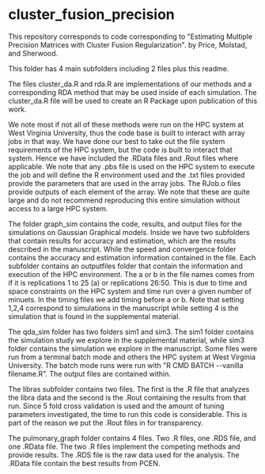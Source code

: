 # cluster_fusion_precision
This repository corresponds to code corresponding to "Estimating Multiple Precision Matrices with Cluster Fusion Regularization". by Price, Molstad, and Sherwood.


This folder has 4 main subfolders including 2 files plus this readme. 

The files cluster_da.R and rda.R are implementations of our methods and a corresponding RDA method that may be used inside of each simulation.  The cluster_da.R file will be used to create an R Package upon publication of this work.  

We note most if not all of these methods were run on the HPC system at West Virginia University, thus the code base is built to interact with array jobs in that way.  We have done our best to take out the file system requirements of the HPC system, but the code is built to interact that system.  Hence we have included the .RData files and .Rout files where applicable.  We note that any .pbs file is used on the HPC system to execute the job and will define the R environment used and the .txt files provided provide the parameters that are used in the array jobs.  The RJob.o files provide outputs of each element of the array.  We note that these are quite large and do not recommend reproducing this entire simulation without access to a large HPC system.  

The folder graph_sim contains the code, results, and output files for the simulations on Gaussian Graphical models.  Inside we have two subfolders that contain results for accuracy and estimation, which are the results described in the manuscript.  While the speed and convergence folder contains the accuracy and estimation information contained in  the file.  Each subfolder contains an outputfiles folder that contain the information and execution of the HPC environment. The a or b in the file names comes from if it is replications 1 to 25 (a) or replications 26:50.  This is due to time and space constraints on the HPC system and time run over a given number of minuets.  In the timing files we add timing before a or b.  Note that setting 1,2,4 correspond to simulations in the manuscript while setting 4 is the simulation that is found in the supplemental material.  

The qda_sim folder has two folders sim1 and sim3.  The sim1 folder contains the simulation study we explore in the supplemental material, while sim3 folder contains the simulation we explore in the manuscript.  Some files were run from a terminal batch mode and others the HPC system at West Virginia University. The batch mode runs were run with "R CMD BATCH --vanilla filename.R".  The output files are contained within.  

The libras subfolder contains two files.  The first is the .R file that analyzes the libra data and the second is the .Rout containing the results from that run.  Since 5 fold cross validation is used and the amount of tuning parameters investigated, the time to run this code is considerable.  This is part of the reason we put the .Rout files in for transparency.  

The pulmonary_graph folder contains 4 files.  Two .R files, one .RDS file, and one .RData file.  The two .R files implement the competing methods and provide results. The .RDS file is the raw data used for the analysis.  The .RData file contain the best results from PCEN.  


